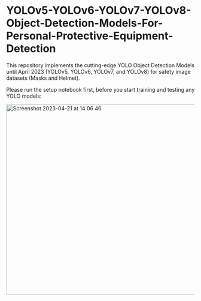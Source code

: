 # YOLOv5-YOLOv6-YOLOv7-YOLOv8-Object-Detection-Models-For-Personal-Protective-Equipment-Detection
This repository implements the cutting-edge YOLO Object Detection Models until April 2023 (YOLOv5, YOLOv6, YOLOv7, and YOLOv8) for safety image datasets (Masks and Helmet).

Please run the setup notebook first, before you start training and testing any YOLO models:

<img width="508" alt="Screenshot 2023-04-21 at 14 06 46" src="https://user-images.githubusercontent.com/97652535/233553566-143afa31-a1da-47fa-92a3-36a71ebe1def.png">

